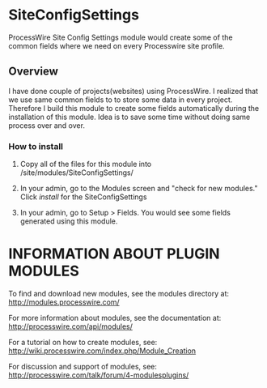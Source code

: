 SiteConfigSettings
==================

ProcessWire Site Config Settings module would create some of the common 
fields where we need on every Processwire site profile.

## Overview

I have done couple of projects(websites) using ProcessWire. 
I realized that we use same common fields to to store some data in every project. 
Therefore I build this module to create some fields automatically during the installation 
of this module. Idea is to save some time without doing same process over and over.
 
### How to install

1. Copy all of the files for this module into /site/modules/SiteConfigSettings/

2. In your admin, go to the Modules screen and "check for new modules." Click *install*
   for the SiteConfigSettings 

3. In your admin, go to Setup > Fields. You would see some fields generated using this module.

INFORMATION ABOUT PLUGIN MODULES
================================

To find and download new modules, see the modules directory at:
http://modules.processwire.com/ 

For more information about modules, see the documentation at:
http://processwire.com/api/modules/

For a tutorial on how to create modules, see:
http://wiki.processwire.com/index.php/Module_Creation

For discussion and support of modules, see:
http://processwire.com/talk/forum/4-modulesplugins/




